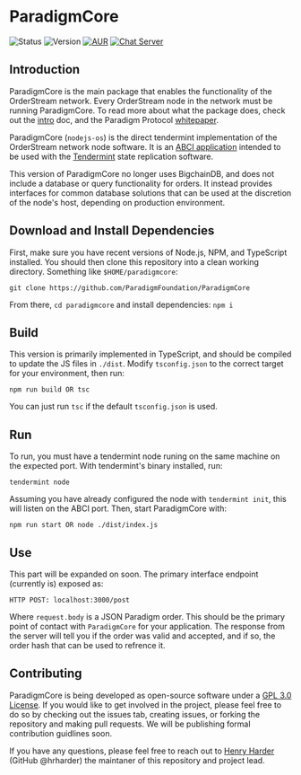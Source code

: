 # ParadigmCore

![Status](https://img.shields.io/badge/status-beta-orange.svg) ![Version](https://img.shields.io/badge/version-0.0.1a7-brightgreen.svg)
[![AUR](https://img.shields.io/aur/license/yaourt.svg)](./LICENSE) [![Chat Server](https://img.shields.io/badge/chat%20server-join!-red.svg)](https://chat.paradigm.market/)

## Introduction
ParadigmCore is the main package that enables the functionality of the OrderStream network. Every OrderStream node in the network must be running ParadigmCore. To read more about what the package does, check out the [intro](./lib/docs/intro.md) doc, and the Paradigm Protocol [whitepaper](https://paradigm.market/whitepaper).

ParadigmCore (`nodejs-os`) is the direct tendermint implementation of the OrderStream network node software. It is an [ABCI application](https://cosmos.network/docs/sdk/core/app4.html) intended to be used with the [Tendermint](https://github.com/tendermint/tendermint) state replication software. 

This version of ParadigmCore no longer uses BigchainDB, and does not include a database or query functionality for orders. It instead provides interfaces for common database solutions that can be used at the discretion of the node's host, depending on production environment. 

## Download and Install Dependencies

First, make sure you have recent versions of Node.js, NPM, and TypeScript installed.
You should then clone this repository into a clean working directory. Something like `$HOME/paradigmcore`:

`git clone https://github.com/ParadigmFoundation/ParadigmCore`

From there,  `cd paradigmcore` and install dependencies: `npm i`

## Build
This version is primarily implemented in TypeScript, and should be compiled to update the JS files in `./dist`. Modify `tsconfig.json` to the correct target for your environment, then run:
```
npm run build OR tsc
```
You can just run `tsc` if the default `tsconfig.json` is used.

## Run
To run, you must have a tendermint node runing on the same machine on the expected port. With tendermint's binary installed, run:
```
tendermint node
```
Assuming you have already configured the node with `tendermint init`, this will listen on the ABCI port. Then, start ParadigmCore with:
```
npm run start OR node ./dist/index.js
```

## Use
This part will be expanded on soon. The primary interface endpoint (currently is) exposed as:
```
HTTP POST: localhost:3000/post
```
Where `request.body` is a JSON Paradigm order. This should be the primary point of contact with `ParadigmCore` for your application. The response from the server will tell you if the order was valid and accepted, and if so, the order hash that can be used to refrence it.

## Contributing

ParadigmCore is being developed as open-source software under a [GPL 3.0 License](./LICENSE). If you would like to get involved in the project, please feel free to do so by checking out the issues tab, creating issues, or forking the repository and making pull requests. We will be publishing formal contribution guidlines soon.

If you have any questions, please feel free to reach out to [Henry Harder](mailto:henry@paradigm.market) (GitHub @hrharder) the maintaner of this repository and project lead.
